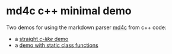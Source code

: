 # md4c c++ minimal demo

Two demos for using the markdown parser [md4c](https://github.com/mity/md4c) from c++ code:

- a [straight _c-like_ demo](c-like/)
- a [demo with static class functions](use-class-static/)

